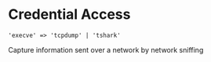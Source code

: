 # Credential Access

`'execve' => 'tcpdump' | 'tshark'`

Capture information sent over a network by network sniffing


